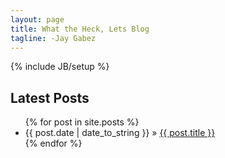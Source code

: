```yaml
---
layout: page
title: What the Heck, Lets Blog
tagline: -Jay Gabez
---
```

{% include JB/setup %}

## Latest Posts


<ul class="posts">
  {% for post in site.posts %}
    <li><span>{{ post.date | date_to_string }}</span> &raquo; <a href="{{ BASE_PATH }}{{ post.url }}">{{ post.title }}</a></li>
  {% endfor %}
</ul>



